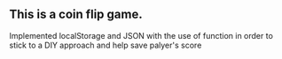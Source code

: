 ## This is a coin flip game.

Implemented localStorage and JSON with the use of function in order to stick to a DIY approach and help save palyer's score